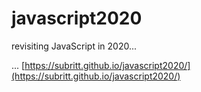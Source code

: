 # javascript2020
revisiting JavaScript in 2020... 

... [https://subritt.github.io/javascript2020/](https://subritt.github.io/javascript2020/)
